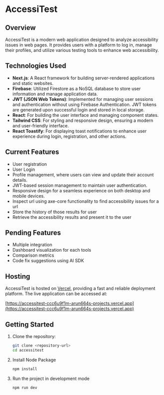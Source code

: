 # AccessiTest

## Overview

AccessiTest is a modern web application designed to analyze accessibility issues in web pages. It provides users with a platform to log in, manage their profiles, and utilize various testing tools to enhance web accessibility.

## Technologies Used

- **Next.js**: A React framework for building server-rendered applications and static websites.
- **Firebase**: Utilized Firestore as a NoSQL database to store user information and manage application data.
- **JWT (JSON Web Tokens)**: Implemented for managing user sessions and authentication without using Firebase Authentication. JWT tokens are generated upon successful login and stored in local storage.
- **React**: For building the user interface and managing component states.
- **Tailwind CSS**: For styling and responsive design, ensuring a modern and user-friendly interface.
- **React Toastify**: For displaying toast notifications to enhance user experience during login, registration, and other actions.

## Current Features

- User registration
- User Login
- Profile management, where users can view and update their account details.
- JWT-based session management to maintain user authentication.
- Responsive design for a seamless experience on both desktop and mobile devices.
- Inspect url using axe-core functionality to find accessibility issues for a url
- Store the history of those results for user
- Retrieve the accessibility results and present it to the user

## Pending Features

- Multiple integration
- Dashboard visualization for each tools
- Comparison metrics
- Code fix suggestions using AI SDK

## Hosting

AccessiTest is hosted on [Vercel](https://vercel.com), providing a fast and reliable deployment platform. The live application can be accessed at:

[https://accessitest-ccc6u9f1m-arun664s-projects.vercel.app](https://accessitest-ccc6u9f1m-arun664s-projects.vercel.app)

## Getting Started

1. Clone the repository:
   ```bash
   git clone <repository-url>
   cd accessitest
2. Install Node Package
   ```bash
   npm install
3. Run the project in development mode
   ```bash
   npm run dev